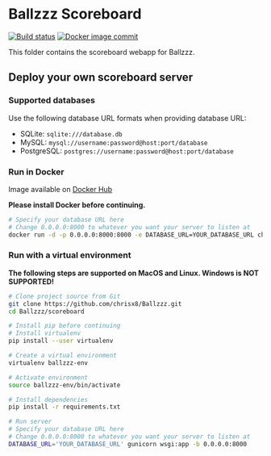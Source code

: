 # Ballzzz Scoreboard

[![Build status](https://travis-ci.com/chrisx8/Ballzzz.svg?branch=master)](https://travis-ci.com/chrisx8/Ballzzz)
[![Docker image commit](https://images.microbadger.com/badges/commit/chrisx8/ballzzz-scoreboard.svg)](https://microbadger.com/images/chrisx8/ballzzz-scoreboard)

This folder contains the scoreboard webapp for Ballzzz.

## Deploy your own scoreboard server

### Supported databases

Use the following database URL formats when providing database URL:

- SQLite: `sqlite:///database.db`
- MySQL: `mysql://username:password@host:port/database`
- PostgreSQL: `postgres://username:password@host:port/database`

### Run in Docker

Image available on [Docker Hub](https://cloud.docker.com/repository/docker/chrisx8/ballzzz-scoreboard)

**Please install Docker before continuing.**

```bash
# Specify your database URL here
# Change 0.0.0.0:8000 to whatever you want your server to listen at
docker run -d -p 0.0.0.0:8000:8000 -e DATABASE_URL=YOUR_DATABASE_URL chrisx8/ballzzz-scoreboard:latest
```

### Run with a virtual environment

**The following steps are supported on MacOS and Linux. Windows is NOT SUPPORTED!**

```bash
# Clone project source from Git
git clone https://github.com/chrisx8/Ballzzz.git
cd Ballzzz/scoreboard

# Install pip before continuing
# Install virtualenv
pip install --user virtualenv

# Create a virtual environment
virtualenv ballzzz-env

# Activate environment
source ballzzz-env/bin/activate

# Install dependencies
pip install -r requirements.txt

# Run server
# Specify your database URL here
# Change 0.0.0.0:8000 to whatever you want your server to listen at
DATABASE_URL='YOUR_DATABASE_URL' gunicorn wsgi:app -b 0.0.0.0:8000
```
